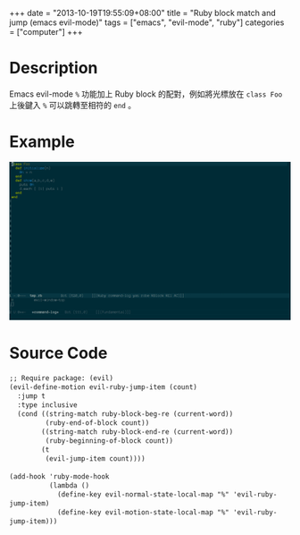 +++
date = "2013-10-19T19:55:09+08:00"
title = "Ruby block match and jump (emacs evil-mode)"
tags = ["emacs", "evil-mode", "ruby"]
categories = ["computer"]
+++


# Description<a id="sec-1" name="sec-1"></a>

Emacs evil-mode `%` 功能加上 Ruby block 的配對，例如將光標放在 `class
Foo` 上後鍵入 `%` 可以跳轉至相符的 `end` 。

<!--more-->

# Example<a id="sec-2" name="sec-2"></a>

![img](/img/evil-ruby-jump-item.gif)

# Source Code<a id="sec-3" name="sec-3"></a>

    ;; Require package: (evil)
    (evil-define-motion evil-ruby-jump-item (count)
      :jump t
      :type inclusive
      (cond ((string-match ruby-block-beg-re (current-word))
             (ruby-end-of-block count))
            ((string-match ruby-block-end-re (current-word))
             (ruby-beginning-of-block count))
            (t
             (evil-jump-item count))))
    
    (add-hook 'ruby-mode-hook
              (lambda ()
                (define-key evil-normal-state-local-map "%" 'evil-ruby-jump-item)
                (define-key evil-motion-state-local-map "%" 'evil-ruby-jump-item)))

